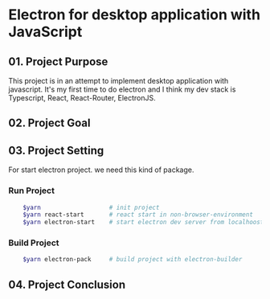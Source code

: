 # Electron for desktop application with JavaScript

## 01. Project Purpose

This project is in an attempt to implement desktop application with javascript. It's my first time to do electron and I think my dev stack is Typescript, React, React-Router, ElectronJS.

## 02. Project Goal

## 03. Project Setting

For start electron project. we need this kind of package.

### Run Project

```bash
    $yarn                   # init project
    $yarn react-start       # react start in non-browser-environment
    $yarn electron-start    # start electron dev server from localhoost://3000
```

### Build Project

```bash
    $yarn electron-pack     # build project with electron-builder
```

## 04. Project Conclusion

